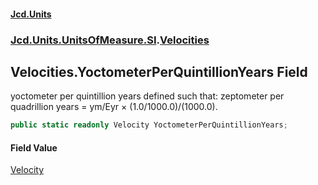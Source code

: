 #### [Jcd.Units](index.md 'index')
### [Jcd.Units.UnitsOfMeasure.SI](Jcd.Units.UnitsOfMeasure.SI.md 'Jcd.Units.UnitsOfMeasure.SI').[Velocities](Velocities.md 'Jcd.Units.UnitsOfMeasure.SI.Velocities')

## Velocities.YoctometerPerQuintillionYears Field

yoctometer per quintillion years defined such that: zeptometer per quadrillion years = ym/Eyr ×
(1.0/1000.0)/(1000.0).

```csharp
public static readonly Velocity YoctometerPerQuintillionYears;
```

#### Field Value
[Velocity](Velocity.md 'Jcd.Units.UnitTypes.Velocity')